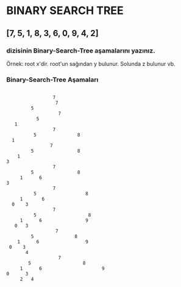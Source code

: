 # BINARY SEARCH TREE

## [7, 5, 1, 8, 3, 6, 0, 9, 4, 2] ##

### dizisinin Binary-Search-Tree aşamalarını yazınız. ###

Örnek: root x'dir. root'un sağından y bulunur. Solunda z bulunur vb.

### Binary-Search-Tree Aşamaları ### 
```

                 7
                  7
         5
                   7
           5
   1
                 7
          5               8
  1
                7
         5                8
    1 
3
                 7
         5                8
     1      6
3
                 7
          5                  8
     1       6
  0    3
                 7
          5                   8
     1      6                9
   0   3
                  7
         5               8
    1      6                 9
 0    3
       4
                   7
        5                   8
     1      6                      9
0      3
     2   4
     
``` 